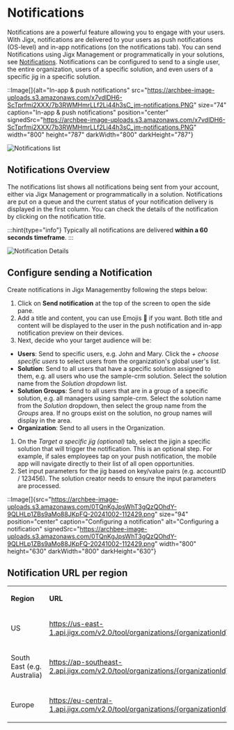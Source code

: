 # Notifications

Notifications are a powerful feature allowing you to engage with your users. With Jigx, notifications are delivered to your users as push notifications (OS-level) and in-app notifications (on the notifications tab). You can send Notifications using Jigx Management or programmatically in your solutions, see [Notifications](<./../Building Apps with Jigx/Additional functionality/Notifications.md>). Notifications can be configured to send to a single user, the entire organization, users of a specific solution, and even users of a specific jig in a specific solution.

::Image[]{alt="In-app & push notifications" src="https://archbee-image-uploads.s3.amazonaws.com/x7vdIDH6-ScTprfmi2XXX/7b3RWMHmrLLf2Li44h3sC_jm-notifications.PNG" size="74" caption="In-app & push notifications" position="center" signedSrc="https://archbee-image-uploads.s3.amazonaws.com/x7vdIDH6-ScTprfmi2XXX/7b3RWMHmrLLf2Li44h3sC_jm-notifications.PNG" width="800" height="787" darkWidth="800" darkHeight="787"}

![Notifications list](https://archbee-image-uploads.s3.amazonaws.com/x7vdIDH6-ScTprfmi2XXX/sy-ULx52L4IPdaraUQSkz_jm-notiflistl.png "Notifications list")

## Notifications Overview

The notifications list shows all notifications being sent from your account, either via Jigx Management or programmatically in a solution. Notifications are put on a queue and the current status of your notification delivery is displayed in the first column. You can check the details of the notification by clicking on the notification title.

:::hint{type="info"}
Typically all notifications are delivered **within a 60 seconds timeframe**.
:::

![Notification Details](https://archbee-image-uploads.s3.amazonaws.com/x7vdIDH6-ScTprfmi2XXX/gAXoIGhFvg8bMwCJcNKxm_jm-notifyeditl.png "Notification Details")

## Configure sending a Notification

Create notifications in Jigx Managementby following the steps below:

1. Click on **Send notification** at the top of the screen to open the side pane.
2. Add a title and content, you can use Emojis 🎉 if you want. Both title and content will be displayed to the user in the push notification and in-app notification preview on their devices.
3. Next, decide who your target audience will be:

- **Users**: Send to specific users, e.g. John and Mary. Click the *+ choose specific users* to select users from the organization's global user's list.
- **Solution**: Send to all users that have a specific solution assigned to them, e.g. all users who use the sample-crm solution. Select the solution name from the *Solution dropdown* list.
- **Solution Groups**: Send to all users that are in a group of a specific solution, e.g. all managers using sample-crm. Select the solution name from the *Solution* dropdown, then select the group name from the *Groups* area. If no groups exist on the solution, no group names will display in the area.
- **Organization**: Send to all users in the Organization.

1. On the *Target a specific jig (optional)* tab, select the jigin a specific solution that will trigger the notification. This is an optional step. For example, if sales employees tap on your push notification, the mobile app will navigate directly to their list of all open opportunities.
2. Set input parameters for the jig based on key/value pairs (e.g. accountID / 123456). The solution creator needs to ensure the input parameters are processed.

::Image[]{src="https://archbee-image-uploads.s3.amazonaws.com/0TQnKgJpsWhT3gQzQOhdY-9QLHLp1ZBs9aMo88JKpFQ-20241002-112429.png" size="94" position="center" caption="Configuring a notification" alt="Configuring a notification" signedSrc="https://archbee-image-uploads.s3.amazonaws.com/0TQnKgJpsWhT3gQzQOhdY-9QLHLp1ZBs9aMo88JKpFQ-20241002-112429.png" width="800" height="630" darkWidth="800" darkHeight="630"}

## Notification URL per region

<table isTableHeaderOn="true" selectedColumns="" selectedRows="" selectedTable="false" columnWidths="103">
  <tr>
    <td selected="false" align="left">
      <p><strong>Region</strong></p>
    </td>
    <td selected="false" align="left">
      <p><strong>URL</strong></p>
    </td>
  </tr>
  <tr>
    <td selected="false" align="left">
      <p>US</p>
    </td>
    <td selected="false" align="left">
      <p> <a href="https://us-east-1.api.jigx.com/v2.0/tool/organizations/%7BorganizationId%7D/notifications">https://us-east-1.api.jigx.com/v2.0/tool/organizations/{organizationId}/notifications</a></p>
    </td>
  </tr>
  <tr>
    <td selected="false" align="left">
      <p>South East (e.g. Australia)</p>
    </td>
    <td selected="false" align="left">
      <p><a href="https://ap-southeast-2.api.jigx.com/v2.0/tool/organizations/%7BorganizationId%7D/notifications">https://ap-southeast-2.api.jigx.com/v2.0/tool/organizations/{organizationId}/notifications</a></p>
    </td>
  </tr>
  <tr>
    <td selected="false" align="left">
      <p>Europe</p>
    </td>
    <td selected="false" align="left">
      <p><a href="https://eu-central-1.api.jigx.com/v2.0/tool/organizations/%7BorganizationId%7D/notifications">https://eu-central-1.api.jigx.com/v2.0/tool/organizations/{organizationId}/notifications</a></p>
    </td>
  </tr>
</table>

